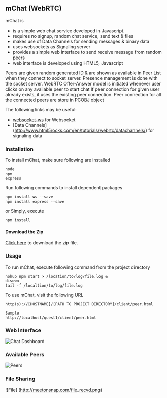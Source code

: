 ## mChat (WebRTC)

mChat is

- is a simple web chat service developed in Javascript.
- requires no signup, random chat service, send text & files
- makes use of Data Channels for sending messages & binary data
- uses websockets as Signaling server
- provides a simple web interface to send receive message from random peers
- web interface is developed using HTML5, Javascript

Peers are given random generated ID & are shown as available in Peer List when they connect to socket server.
Presence management is done with the socket server.
WebRTC Offer-Answer model is initiated whenever user clicks on any available peer to start chat
If peer connection for given user already exists, it uses the existing peer connection.
Peer connection for all the connected peers are store in PCOBJ object

The following links may be useful:

- [websocket-ws](https://www.npmjs.com/package/ws) for Websocket
- [Data Channels] (http://www.html5rocks.com/en/tutorials/webrtc/datachannels/) for signaling data

### Installation

To install mChat, make sure following are installed

```console
node
npm
express
```

Run following commands to install dependent packages 

```console
npm install ws --save
npm install express --save
```

or Simply, execute
```console
npm install
```

#### Download the Zip

[Click here](https://github.com/lubanasachin/webrtc_test/archive/master.zip)
to download the zip file.

### Usage

To run mChat, execute following command from the project directory

```shell
nohup npm start > /location/to/log/file.log &
disown
tail -f /localtion/to/log/file.log
```

To use mChat, visit the following URL

```console
http(s)://[HOSTNAME]/[PATH TO PROJECT DIRECTORY]/client/peer.html

Sample
http://localhost/quest1/client/peer.html
```

### Web Interface

![Chat Dashboard](http://meetonsnap.com/webchat.png)

### Available Peers 

![Peers](http://meetonsnap.com/available_peers.png)

### File Sharing

![File] (http://meetonsnap.com/file_recvd.png)
